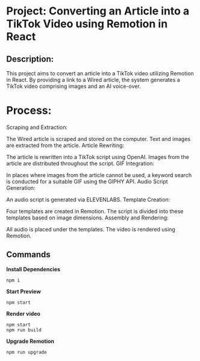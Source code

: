 # Project: Converting an Article into a TikTok Video using Remotion in React
## Description:
This project aims to convert an article into a TikTok video utilizing Remotion in React. By providing a link to a Wired article, the system generates a TikTok video comprising images and an AI voice-over.

# Process:
Scraping and Extraction:

The Wired article is scraped and stored on the computer.
Text and images are extracted from the article.
Article Rewriting:

The article is rewritten into a TikTok script using OpenAI.
Images from the article are distributed throughout the script.
GIF Integration:

In places where images from the article cannot be used, a keyword search is conducted for a suitable GIF using the GIPHY API.
Audio Script Generation:

An audio script is generated via ELEVENLABS.
Template Creation:

Four templates are created in Remotion. The script is divided into these templates based on image dimensions.
Assembly and Rendering:

All audio is placed under the templates.
The video is rendered using Remotion.


## Commands

**Install Dependencies**

```console
npm i
```

**Start Preview**

```console
npm start
```

**Render video**

```console
npm start
npm run build
```

**Upgrade Remotion**

```console
npm run upgrade
```
